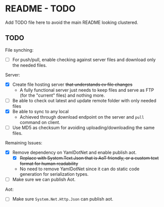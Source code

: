 # README - TODO

Add TODO file here to avoid the main README looking clustered.

## TODO

File synching:

- [ ] For push/pull, enable checking against server files and download only the needed files.

Server:

- [x] Create file hosting server ~~that understands cv file changes~~
    * A fully functional server just needs to keep files and serve as FTP (for the "current" files) and nothing more.
- [ ] Be able to check out latest and update remote folder with only needed files
- [x] Be able to sync to any local
    * Achieved through download endpoint on the server and `pull` command on client.
- [ ] Use MD5 as checksum for avoiding uploading/downloading the same files.

Remaining Issues:

- [x] Remove dependency on YamlDotNet and enable publish aot.
    - [x] ~~Replace with System.Text.Json that is AoT friendly, or a custom text format for human readability~~
    * No need to remove YamlDotNet since it can do static code generation for serialization types.
- [ ] Make sure we can publish Aot.

Aot:

- [ ] Make sure `System.Net.Http.Json` can publish aot.